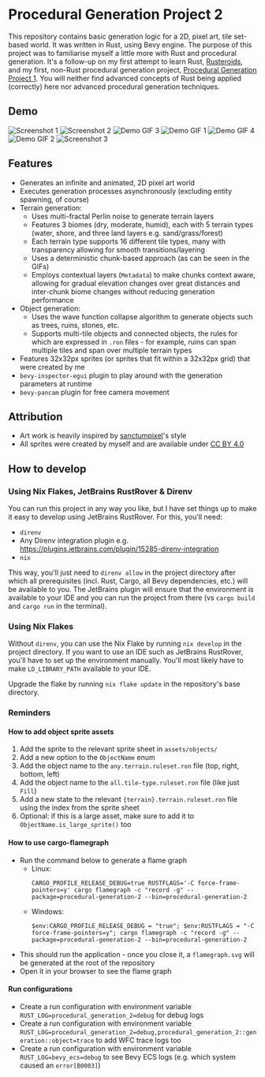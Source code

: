 # Procedural Generation Project 2

This repository contains basic generation logic for a 2D, pixel art, tile set-based world. It was written in Rust,
using Bevy engine. The purpose of this project was to familiarise myself a little more with Rust and procedural
generation. It's a follow-up on my first attempt to learn Rust, [Rusteroids](https://github.com/kimgoetzke/rusteroids),
and my first, non-Rust procedural generation
project, [Procedural Generation Project 1](https://github.com/kimgoetzke/procedural-generation-1).
You will neither find advanced concepts of Rust being applied (correctly) here nor advanced procedural generation
techniques.

## Demo

![Screenshot 1](assets/ignore/screenshot1.png)
![Screenshot 2](assets/ignore/screenshot2.png)
![Demo GIF 3](assets/ignore/demo3.gif)
![Demo GIF 1](assets/ignore/demo1.gif)
![Demo GIF 4](assets/ignore/demo4.gif)
![Demo GIF 2](assets/ignore/demo2.gif)
![Screenshot 3](assets/ignore/screenshot3.png)

## Features

- Generates an infinite and animated, 2D pixel art world
- Executes generation processes asynchronously (excluding entity spawning, of course)
- Terrain generation:
    - Uses multi-fractal Perlin noise to generate terrain layers
    - Features 3 biomes (dry, moderate, humid), each with 5 terrain types (water, shore, and three land layers e.g.
      sand/grass/forest)
    - Each terrain type supports 16 different tile types, many with transparency allowing for smooth
      transitions/layering
    - Uses a deterministic chunk-based approach (as can be seen in the GIFs)
    - Employs contextual layers (`Metadata`) to make chunks context aware, allowing for gradual elevation
      changes over great distances and inter-chunk biome changes without reducing generation performance
- Object generation:
    - Uses the wave function collapse algorithm to generate objects such as trees, ruins, stones, etc.
    - Supports multi-tile objects and connected objects, the rules for which are expressed in `.ron` files -
      for example, ruins can span multiple tiles and span over multiple terrain types
- Features 32x32px sprites (or sprites that fit within a 32x32px grid) that were created by me
- `bevy-inspector-egui` plugin to play around with the generation parameters at runtime
- `bevy-pancam` plugin for free camera movement

## Attribution

- Art work is heavily inspired by [sanctumpixel](https://sanctumpixel.itch.io/)'s style
- All sprites were created by myself and are available under [CC BY 4.0](https://creativecommons.org/licenses/by/4.0/)

## How to develop

### Using Nix Flakes, JetBrains RustRover & Direnv

You can run this project in any way you like, but I have set things up to make it easy to develop using JetBrains
RustRover. For this, you'll need:

- `direnv`
- Any Direnv integration plugin e.g. https://plugins.jetbrains.com/plugin/15285-direnv-integration
- `nix`

This way, you'll just need to `direnv allow` in the project directory after which all prerequisites (incl. Rust, Cargo,
all Bevy dependencies, etc.) will be available to you. The JetBrains plugin will ensure that the environment is
available to your IDE and you can run the project from there (vs `cargo build` and `cargo run` in the terminal).

### Using Nix Flakes

Without `direnv`, you can use the Nix Flake by running `nix develop` in the project directory. If you want to use an IDE
such as JetBrains RustRover, you'll have to set up the environment manually. You'll most likely have to make
`LD_LIBRARY_PATH` available to your IDE.

Upgrade the flake by running `nix flake update` in the repository's base directory.

### Reminders

#### How to add object sprite assets

1. Add the sprite to the relevant sprite sheet in `assets/objects/`
2. Add a new option to the `ObjectName` enum
3. Add the object name to the `any.terrain.ruleset.ron` file (top, right, bottom, left)
4. Add the object name to the `all.tile-type.ruleset.ron` file (like just `Fill`)
5. Add a new state to the relevant `{terrain}.terrain.ruleset.ron` file using the index from the sprite sheet
6. Optional: if this is a large asset, make sure to add it to `ObjectName.is_large_sprite()` too

#### How to use cargo-flamegraph

- Run the command below to generate a flame graph
    - Linux:
      ```shell
      CARGO_PROFILE_RELEASE_DEBUG=true RUSTFLAGS='-C force-frame-pointers=y' cargo flamegraph -c "record -g" --package=procedural-generation-2 --bin=procedural-generation-2
      ```
    - Windows:
      ```pwsh
      $env:CARGO_PROFILE_RELEASE_DEBUG = "true"; $env:RUSTFLAGS = "-C force-frame-pointers=y"; cargo flamegraph -c "record -g" --package=procedural-generation-2 --bin=procedural-generation-2
      ````
- This should run the application - once you close it, a `flamegraph.svg` will be generated at the root of the
  repository
- Open it in your browser to see the flame graph

#### Run configurations

- Create a run configuration with environment variable `RUST_LOG=procedural_generation_2=debug` for debug logs
- Create a run configuration with environment variable
  `RUST_LOG=procedural_generation_2=debug,procedural_generation_2::generation::object=trace` to add WFC trace logs too
- Create a run configuration with environment variable `RUST_LOG=bevy_ecs=debug` to see Bevy ECS logs (e.g. which system
  caused an `error[B0003]`)
